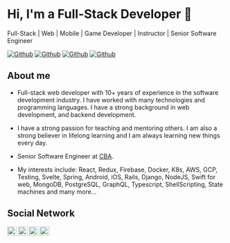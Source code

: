 # Hi, I'm a Full-Stack Developer 👋



Full-Stack | Web | Mobile | Game Developer | Instructor | Senior Software Engineer

[![Github](https://img.shields.io/github/followers/acurtido?style=social)](https://github.com/acurtido)
[![Github](https://img.shields.io/github/last-commit/acurtido/acurtido)](https://github.com/acurtido/acurtido)
[![Github](https://img.shields.io/github/stars/acurtido/acurtido?style=social)](https://github.com/hectorbliss/hectorbliss)
[![Github](https://img.shields.io/github/watchers/acurtido/acurtido?style=social)](https://github.com/acurtido/acurtido)


## About me

- Full-stack web developer with 10+ years of experience in the software development industry. I have worked with many technologies and programming languages. I have a strong background in web development, and backend development. 

- I have a strong passion for teaching and mentoring others. I am also a strong believer in lifelong learning and I am always learning new things every day.

- Senior Software Engineer at [CBA](http://www.cba.com.py/).

- My interests include: React, Redux, Firebase, Docker, K8s, AWS, GCP, Testing, Svelte, Spring, Android, iOS, Rails, Django, NodeJS, Swift for web, MongoDB, PostgreSQL, GraphQL, Typescript, ShellScripting, State machines and many more...



## Social Network

<a href="https://www.linkedin.com/in/ariel-curtido/">
  <img align="left" alt="Linkdein" width="22px" src="https://cdn.jsdelivr.net/npm/simple-icons@v3/icons/linkedin.svg" />
</a>
<a href="https://github.com/acurtido/">
  <img align="left" alt="Github" width="22px" src="https://img.icons8.com/fluent/48/000000/github.png"/>
</a>
<a href="mailto:aicurtido@gmail.com">
  <img align="left" alt="Gmail" width="22px" src="https://img.icons8.com/fluent/48/000000/gmail.png"/>
</a>
<a href="https://eirete.com/">
  <img align="left" alt="Web" width="22px" src="https://img.icons8.com/fluent/48/000000/internet.png"/>
</a>

